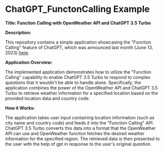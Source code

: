 # ChatGPT_FunctonCalling Example

**Title: Function Calling with OpenWeather API and ChatGPT 3.5 Turbo**

**Description:**

This repository contains a simple application showcasing the "Function Calling" feature of ChatGPT, which was announced last month (June 13, 2023) [here](https://openai.com/blog/function-calling-and-other-api-updates).

**Application Overview:**

The implemented application demonstrates how to utilize the "Function Calling" capability to enable ChatGPT 3.5 Turbo to respond to complex questions that it wouldn't be able to handle alone. Specifically, the application combines the power of the OpenWeather API and ChatGPT 3.5 Turbo to retrieve weather information for a specified location based on the provided location data and country code.

**How it Works:**

The application takes user input containing location information (such as city name and country code) and feeds it into the "Function Calling" API. ChatGPT 3.5 Turbo converts this data into a format that the OpenWeather API can use and OpenWeather funciton fetches the desired weather information for the specified region. The retrieved data is then presented to the user with the help of gpt in response to the user's original question.
